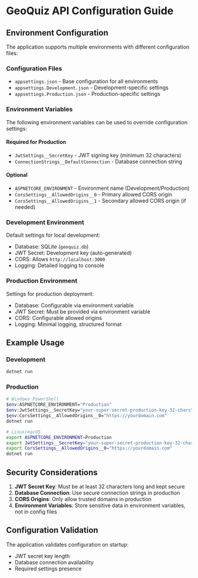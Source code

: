 # GeoQuiz API Configuration Guide

## Environment Configuration

The application supports multiple environments with different configuration files:

### Configuration Files

- `appsettings.json` - Base configuration for all environments
- `appsettings.Development.json` - Development-specific settings
- `appsettings.Production.json` - Production-specific settings

### Environment Variables

The following environment variables can be used to override configuration settings:

#### Required for Production
- `JwtSettings__SecretKey` - JWT signing key (minimum 32 characters)
- `ConnectionStrings__DefaultConnection` - Database connection string

#### Optional
- `ASPNETCORE_ENVIRONMENT` - Environment name (Development/Production)
- `CorsSettings__AllowedOrigins__0` - Primary allowed CORS origin
- `CorsSettings__AllowedOrigins__1` - Secondary allowed CORS origin (if needed)

### Development Environment

Default settings for local development:
- Database: SQLite (`geoquiz.db`)
- JWT Secret: Development key (auto-generated)
- CORS: Allows `http://localhost:3000`
- Logging: Detailed logging to console

### Production Environment

Settings for production deployment:
- Database: Configurable via environment variable
- JWT Secret: Must be provided via environment variable
- CORS: Configurable allowed origins
- Logging: Minimal logging, structured format

## Example Usage

### Development
```bash
dotnet run
```

### Production
```bash
# Windows PowerShell
$env:ASPNETCORE_ENVIRONMENT="Production"
$env:JwtSettings__SecretKey="your-super-secret-production-key-32-chars"
$env:CorsSettings__AllowedOrigins__0="https://yourdomain.com"
dotnet run

# Linux/macOS
export ASPNETCORE_ENVIRONMENT=Production
export JwtSettings__SecretKey="your-super-secret-production-key-32-chars"
export CorsSettings__AllowedOrigins__0="https://yourdomain.com"
dotnet run
```

## Security Considerations

1. **JWT Secret Key**: Must be at least 32 characters long and kept secure
2. **Database Connection**: Use secure connection strings in production
3. **CORS Origins**: Only allow trusted domains in production
4. **Environment Variables**: Store sensitive data in environment variables, not in config files

## Configuration Validation

The application validates configuration on startup:
- JWT secret key length
- Database connection availability
- Required settings presence